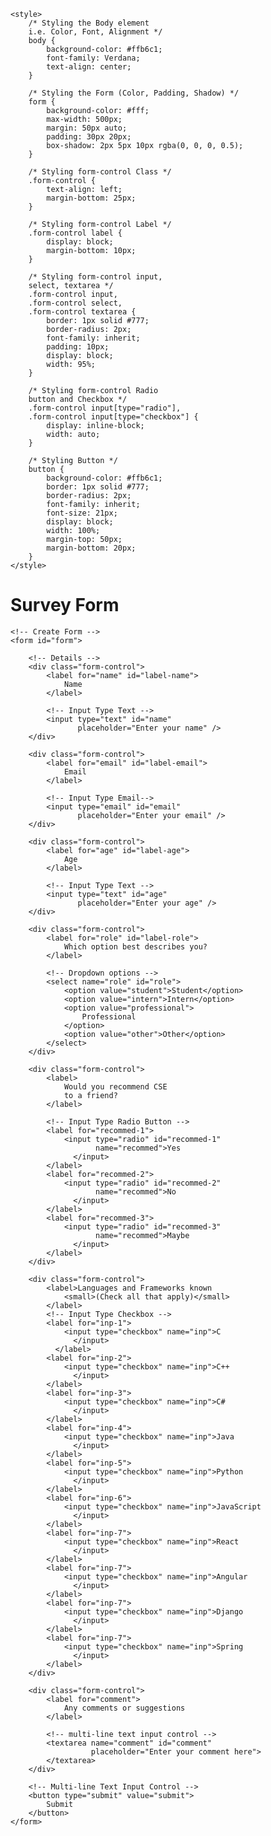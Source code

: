 <!DOCTYPE html>
<html lang="en">

<head>
    <meta charset="UTF-8">
    <meta http-equiv="X-UA-Compatible" 
          content="IE=edge">
    <meta name="viewport" 
          content="width=device-width, initial-scale=1.0">
    <title>
        Build a Survey Form using HTML and CSS
    </title>

    <style>
        /* Styling the Body element 
        i.e. Color, Font, Alignment */
        body {
            background-color: #ffb6c1;
            font-family: Verdana;
            text-align: center;
        }

        /* Styling the Form (Color, Padding, Shadow) */
        form {
            background-color: #fff;
            max-width: 500px;
            margin: 50px auto;
            padding: 30px 20px;
            box-shadow: 2px 5px 10px rgba(0, 0, 0, 0.5);
        }

        /* Styling form-control Class */
        .form-control {
            text-align: left;
            margin-bottom: 25px;
        }

        /* Styling form-control Label */
        .form-control label {
            display: block;
            margin-bottom: 10px;
        }

        /* Styling form-control input, 
        select, textarea */
        .form-control input,
        .form-control select,
        .form-control textarea {
            border: 1px solid #777;
            border-radius: 2px;
            font-family: inherit;
            padding: 10px;
            display: block;
            width: 95%;
        }

        /* Styling form-control Radio 
        button and Checkbox */
        .form-control input[type="radio"],
        .form-control input[type="checkbox"] {
            display: inline-block;
            width: auto;
        }

        /* Styling Button */
        button {
            background-color: #ffb6c1;
            border: 1px solid #777;
            border-radius: 2px;
            font-family: inherit;
            font-size: 21px;
            display: block;
            width: 100%;
            margin-top: 50px;
            margin-bottom: 20px;
        }
    </style>
</head>

<body>
    <h1>Survey Form</h1>

    <!-- Create Form -->
    <form id="form">

        <!-- Details -->
        <div class="form-control">
            <label for="name" id="label-name">
                Name
            </label>

            <!-- Input Type Text -->
            <input type="text" id="name" 
                   placeholder="Enter your name" />
        </div>

        <div class="form-control">
            <label for="email" id="label-email">
                Email
            </label>

            <!-- Input Type Email-->
            <input type="email" id="email" 
                   placeholder="Enter your email" />
        </div>

        <div class="form-control">
            <label for="age" id="label-age">
                Age
            </label>

            <!-- Input Type Text -->
            <input type="text" id="age" 
                   placeholder="Enter your age" />
        </div>

        <div class="form-control">
            <label for="role" id="label-role">
                Which option best describes you?
            </label>

            <!-- Dropdown options -->
            <select name="role" id="role">
                <option value="student">Student</option>
                <option value="intern">Intern</option>
                <option value="professional">
                    Professional
                </option>
                <option value="other">Other</option>
            </select>
        </div>

        <div class="form-control">
            <label>
                Would you recommend CSE 
                to a friend?
            </label>

            <!-- Input Type Radio Button -->
            <label for="recommed-1">
                <input type="radio" id="recommed-1" 
                       name="recommed">Yes
                  </input>
            </label>
            <label for="recommed-2">
                <input type="radio" id="recommed-2" 
                       name="recommed">No
                  </input>
            </label>
            <label for="recommed-3">
                <input type="radio" id="recommed-3" 
                       name="recommed">Maybe
                  </input>
            </label>
        </div>

        <div class="form-control">
            <label>Languages and Frameworks known
                <small>(Check all that apply)</small>
            </label>
            <!-- Input Type Checkbox -->
            <label for="inp-1">
                <input type="checkbox" name="inp">C
                  </input>
              </label>
            <label for="inp-2">
                <input type="checkbox" name="inp">C++
                  </input>
            </label>
            <label for="inp-3">
                <input type="checkbox" name="inp">C#
                  </input>
            </label>
            <label for="inp-4">
                <input type="checkbox" name="inp">Java
                  </input>
            </label>
            <label for="inp-5">
                <input type="checkbox" name="inp">Python
                  </input>
            </label>
            <label for="inp-6">
                <input type="checkbox" name="inp">JavaScript
                  </input>
            </label>
            <label for="inp-7">
                <input type="checkbox" name="inp">React
                  </input>
            </label>
            <label for="inp-7">
                <input type="checkbox" name="inp">Angular
                  </input>
            </label>
            <label for="inp-7">
                <input type="checkbox" name="inp">Django
                  </input>
            </label>
            <label for="inp-7">
                <input type="checkbox" name="inp">Spring
                  </input>
            </label>
        </div>

        <div class="form-control">
            <label for="comment">
                Any comments or suggestions
            </label>

            <!-- multi-line text input control -->
            <textarea name="comment" id="comment" 
                      placeholder="Enter your comment here">
            </textarea>
        </div>

        <!-- Multi-line Text Input Control -->
        <button type="submit" value="submit">
            Submit
        </button>
    </form>
</body>

</html>
